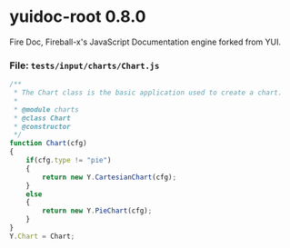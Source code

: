 
# yuidoc-root 0.8.0

Fire Doc, Fireball-x&#x27;s JavaScript Documentation engine forked from YUI.


### File: `tests/input/charts/Chart.js`

```js
/**
 * The Chart class is the basic application used to create a chart.
 *
 * @module charts
 * @class Chart
 * @constructor
 */
function Chart(cfg)
{
    if(cfg.type != "pie")
    {
        return new Y.CartesianChart(cfg);
    }
    else
    {
        return new Y.PieChart(cfg);
    }
}
Y.Chart = Chart;

```
